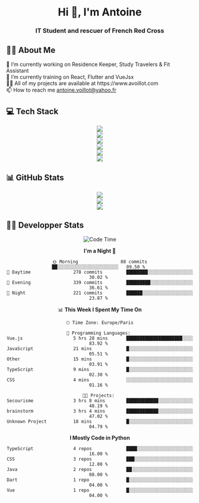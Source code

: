 <h1 align="center" text-decoration="none">Hi 👋, I'm Antoine</h1>
<h3 align="center">IT Student and rescuer of French Red Cross</h3>

  
## 👨‍🎓 About Me
  <div align="left">
🔭 I’m currently working on Residence Keeper, Study Travelers & Fit Assistant</br>
🌱 I’m currently training on React, Flutter and VueJsx</br>
👨‍💻 All of my projects are available at https://www.avoillot.com</br>
📫 How to reach me <a href=mailto:antoine.voillot@yahoo.fr >antoine.voillot@yahoo.fr</a></br>
</div>

## 💻 Tech Stack
<div align="center">
  <img src="https://skillicons.dev/icons?i=nuxt,react,vue,vite,symfony" /></br>
  <img src="https://skillicons.dev/icons?i=ts,js,html,css,php" /></br>
  <img src="https://skillicons.dev/icons?i=c,java,py" /></br>
  <img src="https://skillicons.dev/icons?i=kotlin,flutter" /></br>
  <img src="https://skillicons.dev/icons?i=discord,bots" /></br>
  <img src="https://skillicons.dev/icons?i=androidstudio,figma,github,gitlab,postman,vscode" />
</div>

## 📊 GitHub Stats
<div align="center">

![](http://github-profile-summary-cards.vercel.app/api/cards/profile-details?username=Psykoxen&theme=dark)  <br/>
![](https://github-readme-streak-stats.herokuapp.com/?user=Psykoxen&theme=dark&hide_border=false)<br/>
![](https://github-readme-stats.vercel.app/api/top-langs/?username=Psykoxen&theme=dark&hide_border=false&include_all_commits=true&count_private=true&layout=compact)<br/>

</div>

## 👨‍💻 Developper Stats
<div align="center">

<!--START_SECTION:waka-->
![Code Time](http://img.shields.io/badge/Code%20Time-124%20hrs%207%20mins-blue)

**I'm a Night 🦉** 

```text
🌞 Morning                88 commits          ██░░░░░░░░░░░░░░░░░░░░░░░   09.50 % 
🌆 Daytime                278 commits         ████████░░░░░░░░░░░░░░░░░   30.02 % 
🌃 Evening                339 commits         █████████░░░░░░░░░░░░░░░░   36.61 % 
🌙 Night                  221 commits         ██████░░░░░░░░░░░░░░░░░░░   23.87 % 
```


📊 **This Week I Spent My Time On** 

```text
🕑︎ Time Zone: Europe/Paris

💬 Programming Languages: 
Vue.js                   5 hrs 28 mins       █████████████████████░░░░   83.92 % 
JavaScript               21 mins             █░░░░░░░░░░░░░░░░░░░░░░░░   05.51 % 
Other                    15 mins             █░░░░░░░░░░░░░░░░░░░░░░░░   03.91 % 
TypeScript               9 mins              █░░░░░░░░░░░░░░░░░░░░░░░░   02.30 % 
CSS                      4 mins              ░░░░░░░░░░░░░░░░░░░░░░░░░   01.16 % 

🐱‍💻 Projects: 
Secourisme               3 hrs 8 mins        ████████████░░░░░░░░░░░░░   48.19 % 
brainstorm               3 hrs 4 mins        ████████████░░░░░░░░░░░░░   47.02 % 
Unknown Project          18 mins             █░░░░░░░░░░░░░░░░░░░░░░░░   04.79 % 
```

**I Mostly Code in Python** 

```text
TypeScript               4 repos             ████░░░░░░░░░░░░░░░░░░░░░   16.00 % 
CSS                      3 repos             ███░░░░░░░░░░░░░░░░░░░░░░   12.00 % 
Java                     2 repos             ██░░░░░░░░░░░░░░░░░░░░░░░   08.00 % 
Dart                     1 repo              █░░░░░░░░░░░░░░░░░░░░░░░░   04.00 % 
Vue                      1 repo              █░░░░░░░░░░░░░░░░░░░░░░░░   04.00 % 
```




<!--END_SECTION:waka-->

</div>
